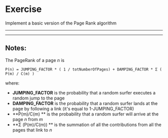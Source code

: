 # Exercise #
Implement a basic version of the Page Rank algorithm
- - - - 
- - - - 

## Notes: ##
The PageRank of a page *n* is 

	P(n) = JUMPING_FACTOR * ( 1 / totNumberOfPages) + DAMPING_FACTOR * Σ ( P(m) / C(m) )
	
where:
* **JUMPING_FACTOR** is the probability that a random surfer executes a random jump to the page
* **DAMPING_FACTOR** is the probability that a random surfer lands at the page by following a link (it's equal to 1-JUMPING_FACTOR)
* **P(m)/C(m) ** is the probability that a random surfer will arrive at the page *n* from *m* 
* **Σ (P(m)/C(m)) ** is the summation of all the contributions from all the pages that link to *n*
